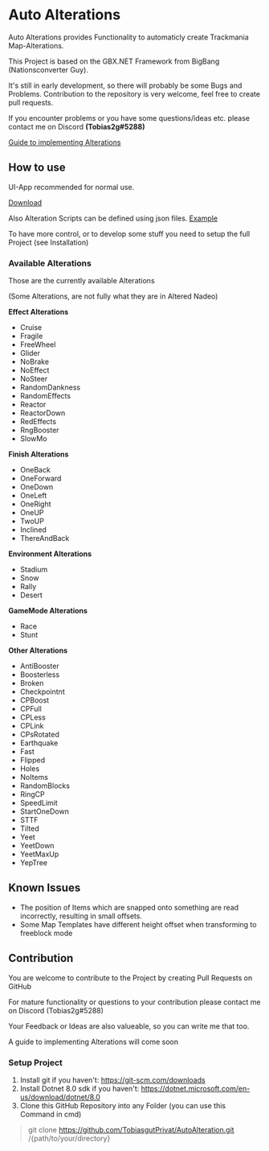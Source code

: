 <!--
TODO 
Performance: improve KeywordFilter, Alignment 
Translate PivotPosition to Postion
integrate already embedded Blocks
think about case sensitivity in Inventory
Mark which Alterations differ from Altered Nadeo
Issue with Altering Blocks, not placeable
-->
# Auto Alterations
Auto Alterations provides Functionality to automaticly create Trackmania Map-Alterations.

This Project is based on the GBX.NET Framework from BigBang (Nationsconverter Guy).

It's still in early development, so there will probably be some Bugs and Problems. Contribution to the repository is very welcome, feel free to create pull requests.

If you encounter problems or you have some questions/ideas etc. please contact me on Discord <strong>(Tobias2g#5288)</strong>

[Guide to implementing Alterations](https://docs.google.com/document/d/1h8qPXhsJ8d_mmbTFmXU-r2CUU0RKPhpXaWtdgJrJLeM/edit?usp=sharing)
## How to use
UI-App recommended for normal use.

[Download](https://1drv.ms/u/c/bf971998d3da6c52/EdpzD5D_ModDlt00VIA7MOwBXzTzdBbICkWemIKLqgChnw?e=hie2hq)

Also Alteration Scripts can be defined using json files. [Example](https://1drv.ms/u/c/bf971998d3da6c52/EQbNHWn08upIkWh903vYe6YBgC39OcYKtmoFAoxtys3Pmg?e=289yQq)

To have more control, or to develop some stuff you need to setup the full Project (see Installation)

### Available Alterations
Those are the currently available Alterations

(Some Alterations, are not fully what they are in Altered Nadeo)

<strong>Effect Alterations</strong>
- Cruise
- Fragile
- FreeWheel
- Glider
- NoBrake
- NoEffect
- NoSteer
- RandomDankness
- RandomEffects
- Reactor
- ReactorDown
- RedEffects
- RngBooster
- SlowMo

<strong>Finish Alterations</strong>
- OneBack
- OneForward
- OneDown
- OneLeft
- OneRight
- OneUP
- TwoUP
- Inclined
- ThereAndBack

<strong>Environment Alterations</strong>
- Stadium
- Snow
- Rally
- Desert

<strong>GameMode Alterations</strong>
- Race
- Stunt

<strong>Other Alterations</strong>
- AntiBooster
- Boosterless
- Broken
- Checkpointnt
- CPBoost
- CPFull
- CPLess
- CPLink
- CPsRotated
- Earthquake
- Fast
- Flipped
- Holes
- NoItems
- RandomBlocks
- RingCP
- SpeedLimit
- StartOneDown
- STTF
- Tilted
- Yeet
- YeetDown
- YeetMaxUp
- YepTree

## Known Issues
- The position of Items which are snapped onto something are read incorrectly, resulting in small offsets.
- Some Map Templates have different height offset when transforming to freeblock mode

## Contribution
You are welcome to contribute to the Project by creating Pull Requests on GitHub

For mature functionality or questions to your contribution please contact me on Discord (Tobias2g#5288)

Your Feedback or Ideas are also valueable, so you can write me that too.

A guide to implementing Alterations will come soon

### Setup Project
1. Install git if you haven't: https://git-scm.com/downloads
2. Install Dotnet 8.0 sdk if you haven't: https://dotnet.microsoft.com/en-us/download/dotnet/8.0
3. Clone this GitHub Repository into any Folder (you can use this Command in cmd)
> git clone https://github.com/TobiasgutPrivat/AutoAlteration.git /{path/to/your/directory}

<!--
There can be an issue with nuget source.
In that case make sure you have correct package source using:
> dotnet nuget add source https://api.nuget.org/v3/index.json
-->